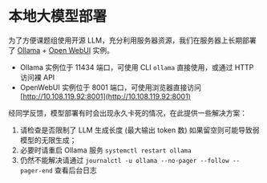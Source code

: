 # 本地大模型部署

为了方便课题组使用开源 LLM，充分利用服务器资源，我们在服务器上长期部署了 [Ollama](https://ollama.com/) + [Open WebUI](https://github.com/open-webui/open-webui) 实例。

- Ollama 实例位于 11434 端口，可使用 CLI `ollama` 直接使用，或通过 HTTP 访问裸 API
- OpenWebUI 实例位于 8001 端口，可使用浏览器直接访问 [http://10.108.119.92:8001](http://10.108.119.92:8001)

经同学反馈，模型部署有时会出现永久卡死的情况，在此提供一些解决方案：

1. 请检查是否限制了 LLM 生成长度 (最大输出 token 数) 如果留空则可能导致弱模型的无限生成；
2. 必要时请重启 Ollama 服务 `systemctl restart ollama`
3. 仍然不能解决请通过 `journalctl -u ollama --no-pager --follow --pager-end` 查看后台日志
